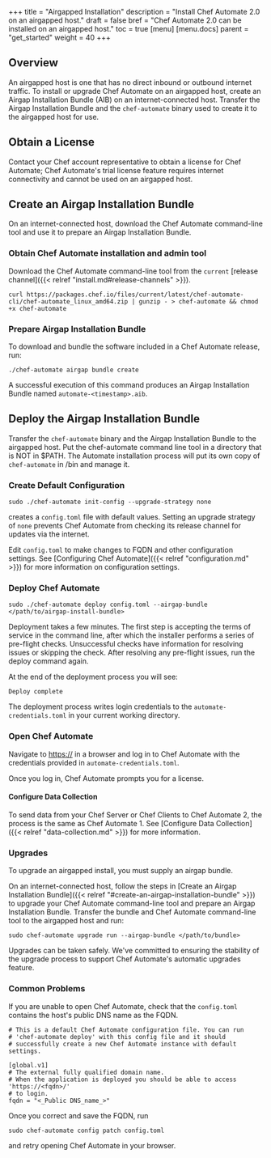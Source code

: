 +++
title = "Airgapped Installation"
description = "Install Chef Automate 2.0 on an airgapped host."
draft = false
bref = "Chef Automate 2.0 can be installed on an airgapped host."
toc = true
[menu]
  [menu.docs]
    parent = "get_started"
    weight = 40
+++

## Overview

An airgapped host is one that has no direct inbound or outbound internet
traffic. To install or upgrade Chef Automate on an airgapped host, create an Airgap
Installation Bundle (AIB) on an internet-connected host. Transfer the Airgap Installation
Bundle and the `chef-automate` binary used to create it to the airgapped host for use.

## Obtain a License

Contact your Chef account representative to obtain a license for Chef Automate; Chef
Automate's trial license feature requires internet connectivity and cannot be used on an
airgapped host.

## Create an Airgap Installation Bundle

On an internet-connected host, download the Chef Automate command-line tool and use it to
prepare an Airgap Installation Bundle.

### Obtain Chef Automate installation and admin tool

Download the Chef Automate command-line tool from the `current` [release channel]({{< relref "install.md#release-channels" >}}).

```shell
curl https://packages.chef.io/files/current/latest/chef-automate-cli/chef-automate_linux_amd64.zip | gunzip - > chef-automate && chmod +x chef-automate
```

### Prepare Airgap Installation Bundle

To download and bundle the software included in a Chef Automate release, run:

```shell
./chef-automate airgap bundle create
```

A successful execution of this command produces an Airgap Installation Bundle named
`automate-<timestamp>.aib`.

## Deploy the Airgap Installation Bundle

Transfer the `chef-automate` binary and the Airgap Installation Bundle to the airgapped
host. Put the chef-automate command line tool in a directory that is NOT in $PATH. The Automate installation process will put its own copy of `chef-automate` in /bin and manage it.

### Create Default Configuration

``` shell
sudo ./chef-automate init-config --upgrade-strategy none
```

creates a `config.toml` file with default values. Setting an upgrade strategy of `none`
prevents Chef Automate from checking its release channel for updates via the internet.

Edit `config.toml` to make changes to FQDN and other configuration settings. See
[Configuring Chef Automate]({{< relref "configuration.md" >}}) for more information on configuration settings.

### Deploy Chef Automate

```shell
sudo ./chef-automate deploy config.toml --airgap-bundle </path/to/airgap-install-bundle>
```

Deployment takes a few minutes. The first step is accepting the terms of service in the
command line, after which the installer performs a series of pre-flight checks.
Unsuccessful checks have information for resolving issues or skipping the check.
After resolving any pre-flight issues, run the deploy command again.

At the end of the deployment process you will see:

```shell
Deploy complete
```

The deployment process writes login credentials to the `automate-credentials.toml` in your current working directory.

### Open Chef Automate

Navigate to [https://<chef-automate-fqdn>](https://<chef-automate-fqdn>) in a browser and log in to Chef Automate with
the credentials provided in `automate-credentials.toml`.

Once you log in, Chef Automate prompts you for a license.

#### Configure Data Collection

To send data from your Chef Server or Chef Clients to Chef Automate 2, the process is the same as Chef Automate 1.
See [Configure Data Collection]({{< relref "data-collection.md" >}}) for more information.

### Upgrades
To upgrade an airgapped install, you must supply an airgap bundle.

On an internet-connected host, follow the steps in [Create an Airgap
Installation Bundle]({{< relref "#create-an-airgap-installation-bundle" >}}) to upgrade your
Chef Automate command-line tool and prepare an Airgap Installation Bundle. Transfer the
bundle and Chef Automate command-line tool to the airgapped host and run:

```shell
sudo chef-automate upgrade run --airgap-bundle </path/to/bundle>
```

Upgrades can be taken safely. We've committed to ensuring the stability of the upgrade
process to support Chef Automate's automatic upgrades feature.

### Common Problems

If you are unable to open Chef Automate, check that the `config.toml` contains the host's public DNS name as the FQDN.

```shell
# This is a default Chef Automate configuration file. You can run
# 'chef-automate deploy' with this config file and it should
# successfully create a new Chef Automate instance with default settings.

[global.v1]
# The external fully qualified domain name.
# When the application is deployed you should be able to access 'https://<fqdn>/'
# to login.
fqdn = "<_Public DNS_name_>"
```

Once you correct and save the FQDN, run

```shell
sudo chef-automate config patch config.toml
```

and retry opening Chef Automate in your browser.
